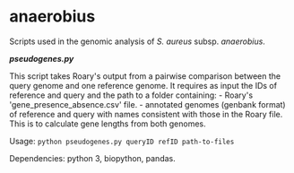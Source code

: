 # anaerobius
Scripts used in the genomic analysis of <i>S. aureus</i> subsp. <i>anaerobius</i>.

<i><b>pseudogenes.py</i></b>

This script takes Roary's output from a pairwise comparison between the query genome and one reference genome. It requires as input the IDs of reference and query and the path to
a folder containing:
    - Roary's 'gene_presence_absence.csv' file.
    - annotated genomes (genbank format) of reference and query with names consistent with those in the Roary file. This is to calculate gene lengths from both genomes.

Usage:
    `python pseudogenes.py queryID refID path-to-files`

Dependencies: python 3, biopython, pandas.
